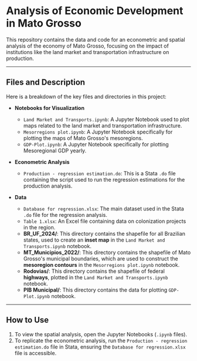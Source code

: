 # Analysis of Economic Development in Mato Grosso

This repository contains the data and code for an econometric and spatial analysis of the economy of Mato Grosso, focusing on the impact of institutions like the land market and transportation infrastructure on production.

---

##  Files and Description

Here is a breakdown of the key files and directories in this project:

* **Notebooks for Visualization** 
    * `Land Market and Transports.ipynb`: A Jupyter Notebook used to plot maps related to the land market and transportation infrastructure.
    * `Mesorregions plot.ipynb`: A Jupyter Notebook specifically for plotting the maps of Mato Grosso's mesoregions.
    * `GDP-Plot.ipynb`: A Jupyter Notebook specifically for plotting Mesoregional GDP yearly.

* **Econometric Analysis** 
    * `Production - regression estimation.do`: This is a Stata `.do` file containing the script used to run the regression estimations for the production analysis.

* **Data** 
    * `Database for regression.xlsx`: The main dataset used in the Stata `.do` file for the regression analysis.
    * `Table 1.xlsx`: An Excel file containing data on colonization projects in the region.
    * **BR_UF_2024/**: This directory contains the shapefile for all Brazilian states, used to create an **inset map** in the `Land Market and Transports.ipynb` notebook.
    * **MT_Municipios_2022/**: This directory contains the shapefile of Mato Grosso's municipal boundaries, which are used to construct the **mesoregion contours** in the `Mesorregions plot.ipynb` notebook.
    * **Rodovias/**: This directory contains the shapefile of federal **highways**, plotted in the `Land Market and Transports.ipynb` notebook.
    * **PIB Municipal/**: This directory contains the data for plotting `GDP-Plot.ipynb` notebook.

---

##  How to Use

1.  To view the spatial analysis, open the Jupyter Notebooks (`.ipynb` files).
2.  To replicate the econometric analysis, run the `Production - regression estimation.do` file in Stata, ensuring the `Database for regression.xlsx` file is accessible.
